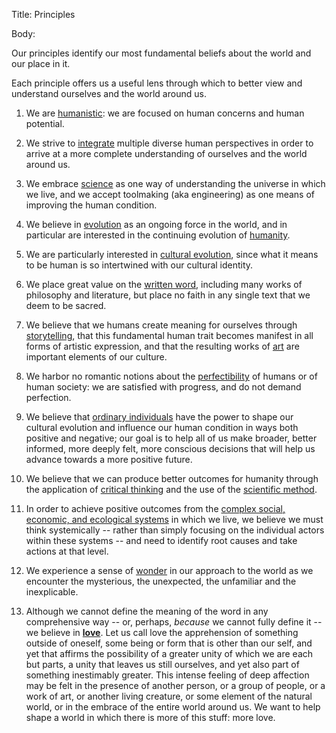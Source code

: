 Title: Principles

Body:

Our principles identify our most fundamental beliefs about the world and our place in it.

Each principle offers us a useful lens through which to better view and understand ourselves and the world around us. 

01. We are [humanistic][humanism]: we are focused on human concerns and human potential.

[humanism]:           ../tags/humanism.html

02. We strive to [integrate][integral] multiple diverse human perspectives in order to arrive at a more complete understanding of ourselves and the world around us.

[integral]:           ../tags/integral.html

03. We embrace [science][] as one way of understanding the universe in which we live, and we accept toolmaking (aka engineering) as one means of improving the human condition.

[science]:            ../tags/science.html

04. We believe in [evolution][] as an ongoing force in the world, and in particular are interested in the continuing evolution of [humanity][humanism].

[evolution]:          ../tags/evolution.html
[humanism]:           ../tags/humanism.html

05. We are particularly interested in [cultural evolution][cultural-evolution], since what it means to be human is so intertwined with our cultural identity.


[cultural-evolution]: ../tags/cultural-evolution.html

06. We place great value on the [written word][written-word], including many works of philosophy and literature, but place no faith in any single text that we deem to be sacred.


[written-word]: ../tags/written-word.html

07. We believe that we humans create meaning for ourselves through [storytelling][stories], that this fundamental human trait becomes manifest in all forms of artistic expression, and that the resulting works of [art][] are important elements of our culture.

[art]: ../tags/art.html
[stories]: ../tags/stories.html

08. We harbor no romantic notions about the [perfectibility][imperfection] of humans or of human society: we are satisfied with progress, and do not demand perfection.


[imperfection]: ../tags/imperfection.html

09. We believe that [ordinary individuals][individuals] have the power to shape our cultural evolution and influence our human condition in ways both positive and negative; our goal is to help all of us make broader, better informed, more deeply felt, more conscious decisions that will help us advance towards a more positive future.

[individuals]: ../tags/individuals.html

10. We believe that we can produce better outcomes for humanity through the application of [critical thinking][critical-thinking] and the use of the [scientific method][science].

[critical-thinking]: ../tags/critical-thinking.html
[science]: ../tags/science.html

11. In order to achieve positive outcomes from the [complex social, economic, and ecological systems][systemic] in which we live, we believe we must think systemically -- rather than simply focusing on the individual actors within these systems -- and need to identify root causes and take actions at that level.


[systemic]: ../tags/systemic.html

12. We experience a sense of [wonder][] in our approach to the world as we encounter the mysterious, the unexpected, the unfamiliar and the inexplicable.


[wonder]: ../tags/wonder.html

13. Although we cannot define the meaning of the word in any comprehensive way -- or, perhaps, *because* we cannot fully define it -- we believe in **[love](https://www.practopians.org/tags/love.html)**. Let us call love the apprehension of something outside of oneself, some being or form that is other than our self, and yet that affirms the possibility of a greater unity of which we are each but parts, a unity that leaves us still ourselves, and yet also part of something inestimably greater. This intense feeling of deep affection may be felt in the presence of another person, or a group of people, or a work of art, or another living creature, or some element of the natural world, or in the embrace of the entire world around us. We want to help shape a world in which there is more of this stuff: more love.

